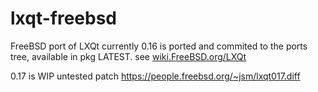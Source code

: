# lxqt-freebsd
FreeBSD port of LXQt currently 0.16 is ported and commited to the ports tree, available in pkg LATEST.
see [wiki.FreeBSD.org/LXQt](https://wiki.FreeBSD.org/LXQt)

0.17 is WIP untested patch https://people.freebsd.org/~jsm/lxqt017.diff
